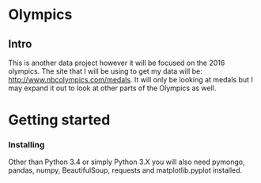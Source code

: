 # Olympics 
## Intro

  This is another data project however it will be focused on the 2016 olympics. The site that I will be using to get my data will be: http://www.nbcolympics.com/medals. It will only be looking at medals but I may expand it out to look at other parts of the Olympics as well. 


# Getting started
### Installing 

  Other than Python 3.4 or simply Python 3.X you will also need pymongo, pandas, numpy, BeautifulSoup, requests and matplotlib.pyplot installed.